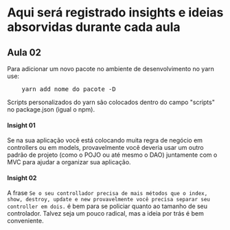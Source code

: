 # Aqui será registrado insights e ideias absorvidas durante cada aula

## Aula 02

Para adicionar um novo pacote no ambiente de desenvolvimento no yarn use:
<pre>
    yarn add nome_do_pacote -D
</pre>

Scripts personalizados do yarn são colocados dentro do campo "scripts" no package.json (igual o npm).


#### Insight 01
Se na sua aplicação você está colocando muita regra de negócio em controllers ou em models, provavelmente você deveria usar um outro padrão de projeto (como o POJO ou até mesmo o DAO) juntamente com o MVC para ajudar a organizar sua aplicação.

#### Insight 02
A frase `Se o seu controllador precisa de mais métodos que o index, show, destroy, update e new provavelmente você precisa separar seu controller em dois.` é bem 
para se policiar quanto ao tamanho de seu controlador. Talvez seja um pouco radical, mas a ideia por trás é bem conveniente.

